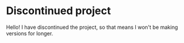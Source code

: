 # Discontinued project
Hello! I have discontinued the project, so that means I won't be making versions for longer.
